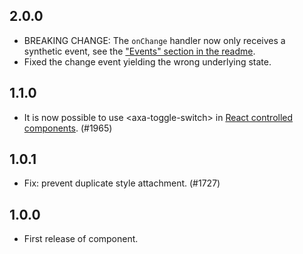 ## 2.0.0

- BREAKING CHANGE: The `onChange` handler now only receives a synthetic event, see the ["Events" section in the readme](https://github.com/axa-ch/patterns-library/tree/develop/src/components/10-atoms/toggle-switch#events).
- Fixed the change event yielding the wrong underlying state.

## 1.1.0

- It is now possible to use &lt;axa-toggle-switch&gt; in [React controlled components](https://reactjs.org/docs/forms.html#controlled-components). (#1965)

## 1.0.1

- Fix: prevent duplicate style attachment. (#1727)

## 1.0.0

- First release of component.
